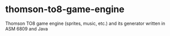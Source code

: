 # thomson-to8-game-engine
Thomson TO8 game engine (sprites, music, etc.) and its generator written in ASM 6809 and Java
